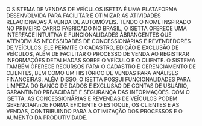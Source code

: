 O SISTEMA DE VENDAS DE VEÍCULOS ISETTA É UMA PLATAFORMA DESENVOLVIDA PARA FACILITAR E OTIMIZAR AS ATIVIDADES RELACIONADAS À VENDA DE AUTOMÓVEIS. TENDO O NOME INSPIRADO NO PRIMEIRO CARRO FABRICADO NO BRASIL, O ISETTA OFERECE UMA INTERFACE INTUITIVA E FUNCIONALIDADES ABRANGENTES QUE ATENDEM ÀS NECESSIDADES DE CONCESSIONÁRIAS E REVENDEDORES DE VEÍCULOS. ELE PERMITE O CADASTRO, EDIÇÃO E EXCLUSÃO DE VEÍCULOS, ALÉM DE FACILITAR O PROCESSO DE VENDA AO REGISTRAR INFORMAÇÕES DETALHADAS SOBRE O VEÍCULO E O CLIENTE. O SISTEMA TAMBÉM OFERECE RECURSOS PARA O CADASTRO E GERENCIAMENTO DE CLIENTES, BEM COMO UM HISTÓRICO DE VENDAS PARA ANÁLISES FINANCEIRAS. ALÉM DISSO, O ISETTA POSSUI FUNCIONALIDADES PARA LIMPEZA DO BANCO DE DADOS E EXCLUSÃO DE CONTAS DE USUÁRIO, GARANTINDO PRIVACIDADE E SEGURANÇA DAS INFORMAÇÕES. COM O ISETTA, AS CONCESSIONÁRIAS E REVENDAS DE VEÍCULOS PODEM GERENCIAR\nDE FORMA EFICIENTE O ESTOQUE, OS CLIENTES E AS VENDAS, CONTRIBUINDO PARA A OTIMIZAÇÃO DOS PROCESSOS E O AUMENTO DA PRODUTIVIDADE.